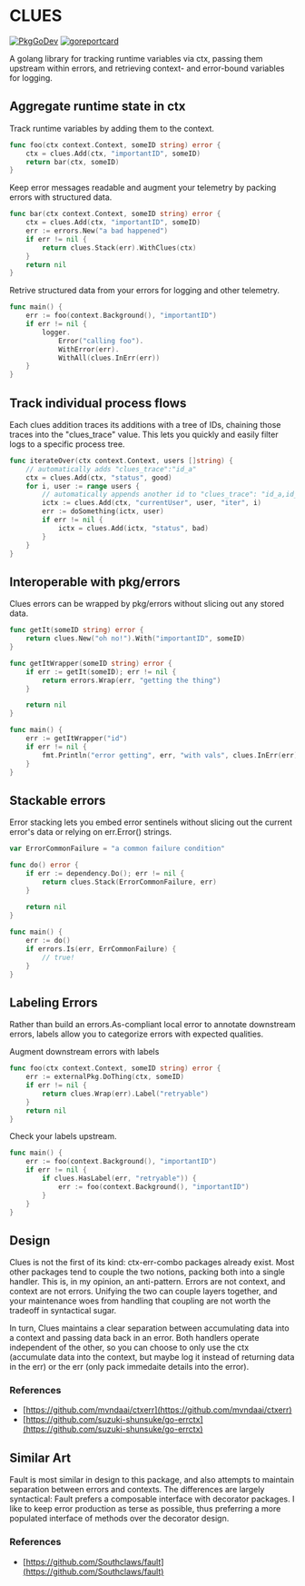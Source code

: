 # CLUES

[![PkgGoDev](https://pkg.go.dev/badge/github.com/alcionai/clues)](https://pkg.go.dev/github.com/alcionai/clues) [![goreportcard](https://goreportcard.com/badge/github.com/alcionai/clues)](https://goreportcard.com/report/github.com/alcionai/clues)

A golang library for tracking runtime variables via ctx, passing them upstream within errors, and retrieving context- and error-bound variables for logging.

## Aggregate runtime state in ctx

Track runtime variables by adding them to the context.
```go
func foo(ctx context.Context, someID string) error {
    ctx = clues.Add(ctx, "importantID", someID)
    return bar(ctx, someID)
}
```

Keep error messages readable and augment your telemetry by packing errors with structured data.
```go
func bar(ctx context.Context, someID string) error {
    ctx = clues.Add(ctx, "importantID", someID)
    err := errors.New("a bad happened")
    if err != nil {
        return clues.Stack(err).WithClues(ctx)
    }
    return nil
}
```

Retrive structured data from your errors for logging and other telemetry.
```go
func main() {
    err := foo(context.Background(), "importantID")
    if err != nil {
        logger.
            Error("calling foo").
            WithError(err).
            WithAll(clues.InErr(err))
    }
}
```

## Track individual process flows

Each clues addition traces its additions with a tree of IDs, chaining those traces into the "clues_trace" value.  This lets you quickly and easily filter logs to a specific process tree.
```go
func iterateOver(ctx context.Context, users []string) {
    // automatically adds "clues_trace":"id_a"
    ctx = clues.Add(ctx, "status", good)
    for i, user := range users {
        // automatically appends another id to "clues_trace": "id_a,id_n"
        ictx := clues.Add(ctx, "currentUser", user, "iter", i)
        err := doSomething(ictx, user)
        if err != nil {
            ictx = clues.Add(ictx, "status", bad)
        }
    }
}
```

## Interoperable with pkg/errors

Clues errors can be wrapped by pkg/errors without slicing out
any stored data.
```go
func getIt(someID string) error {
    return clues.New("oh no!").With("importantID", someID)
}

func getItWrapper(someID string) error {
    if err := getIt(someID); err != nil {
        return errors.Wrap(err, "getting the thing")
    }

    return nil
}

func main() {
    err := getItWrapper("id")
    if err != nil {
        fmt.Println("error getting", err, "with vals", clues.InErr(err))
    }
}
```

## Stackable errors

Error stacking lets you embed error sentinels without slicing out the current error's data or relying on err.Error() strings.
```go
var ErrorCommonFailure = "a common failure condition"

func do() error {
    if err := dependency.Do(); err != nil {
        return clues.Stack(ErrorCommonFailure, err)
    }
    
    return nil
}

func main() {
    err := do()
    if errors.Is(err, ErrCommonFailure) {
        // true!
    }
}
```

## Labeling Errors

Rather than build an errors.As-compliant local error to annotate downstream errors, labels allow you to categorize errors with expected qualities.

Augment downstream errors with labels
```go
func foo(ctx context.Context, someID string) error {
    err := externalPkg.DoThing(ctx, someID)
    if err != nil {
        return clues.Wrap(err).Label("retryable")
    }
    return nil
}
```

Check your labels upstream.
```go
func main() {
    err := foo(context.Background(), "importantID")
    if err != nil {
        if clues.HasLabel(err, "retryable")) {
            err := foo(context.Background(), "importantID")
        }
    }
}
```

## Design

Clues is not the first of its kind: ctx-err-combo packages already exist.  Most other packages tend to couple the two notions, packing both into a single handler.  This is, in my opinion, an anti-pattern.  Errors are not context, and context are not errors.  Unifying the two can couple layers together, and your maintenance woes from handling that coupling are not worth the tradeoff in syntactical sugar.

In turn, Clues maintains a clear separation between accumulating data into a context and passing data back in an error.  Both handlers operate independent of the other, so you can choose to only use the ctx (accumulate data into the context, but maybe log it instead of returning data in the err) or the err (only pack immedaite details into the error).

### References
* [https://github.com/mvndaai/ctxerr](https://github.com/mvndaai/ctxerr)
* [https://github.com/suzuki-shunsuke/go-errctx](https://github.com/suzuki-shunsuke/go-errctx)

## Similar Art

Fault is most similar in design to this package, and also attempts to maintain separation between errors and contexts.  The differences are largely syntactical: Fault prefers a composable interface with decorator packages.  I like to keep error production as terse as possible, thus preferring a more populated interface of methods over the decorator design.

### References
* [https://github.com/Southclaws/fault](https://github.com/Southclaws/fault)